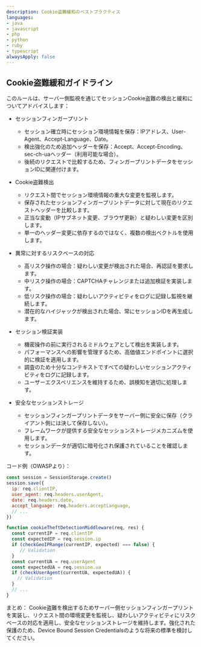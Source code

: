 ```yaml
---
description: Cookie盗難緩和のベストプラクティス
languages:
- java
- javascript
- php
- python
- ruby
- typescript
alwaysApply: false
---
```


## Cookie盗難緩和ガイドライン

このルールは、サーバー側監視を通じてセッションCookie盗難の検出と緩和についてアドバイスします：

- セッションフィンガープリント
  - セッション確立時にセッション環境情報を保存：IPアドレス、User-Agent、Accept-Language、Date。
  - 検出強化のため追加ヘッダーを保存：Accept、Accept-Encoding、sec-ch-uaヘッダー（利用可能な場合）。
  - 後続のリクエストで比較するため、フィンガープリントデータをセッションIDに関連付けます。

- Cookie盗難検出
  - リクエスト間でセッション環境情報の重大な変更を監視します。
  - 保存されたセッションフィンガープリントデータに対して現在のリクエストヘッダーを比較します。
  - 正当な変動（IPサブネット変更、ブラウザ更新）と疑わしい変更を区別します。
  - 単一のヘッダー変更に依存するのではなく、複数の検出ベクトルを使用します。

- 異常に対するリスクベースの対応
  - 高リスク操作の場合：疑わしい変更が検出された場合、再認証を要求します。
  - 中リスク操作の場合：CAPTCHAチャレンジまたは追加検証を実装します。
  - 低リスク操作の場合：疑わしいアクティビティをログに記録し監視を継続します。
  - 潜在的なハイジャックが検出された場合、常にセッションIDを再生成します。

- セッション検証実装
  - 機密操作の前に実行されるミドルウェアとして検出を実装します。
  - パフォーマンスへの影響を管理するため、高価値エンドポイントに選択的に検証を適用します。
  - 調査のため十分なコンテキストですべての疑わしいセッションアクティビティをログに記録します。
  - ユーザーエクスペリエンスを維持するため、誤検知を適切に処理します。

- 安全なセッションストレージ
  - セッションフィンガープリントデータをサーバー側に安全に保存（クライアント側には決して保存しない）。
  - フレームワークが提供する安全なセッションストレージメカニズムを使用します。
  - セッションデータが適切に暗号化され保護されていることを確認します。

コード例（OWASPより）：
```js
const session = SessionStorage.create()
session.save({
  ip: req.clientIP,
  user_agent: req.headers.userAgent,
  date: req.headers.date,
  accept_language: req.headers.acceptLanguage,
  // ...
})

function cookieTheftDetectionMiddleware(req, res) {
  const currentIP = req.clientIP
  const expectedIP = req.session.ip
  if (checkGeoIPRange(currentIP, expected) === false) {
     // Validation
  }
  const currentUA = req.userAgent
  const expectedUA = req.session.ua
  if (checkUserAgent(currentUA, expectedUA)) {
    // Validation
  }
  // ...
}
```

まとめ：
Cookie盗難を検出するためサーバー側セッションフィンガープリントを実装し、リクエスト間の環境変更を監視し、疑わしいアクティビティにリスクベースの対応を適用し、安全なセッションストレージを維持します。強化された保護のため、Device Bound Session Credentialsのような将来の標準を検討してください。
